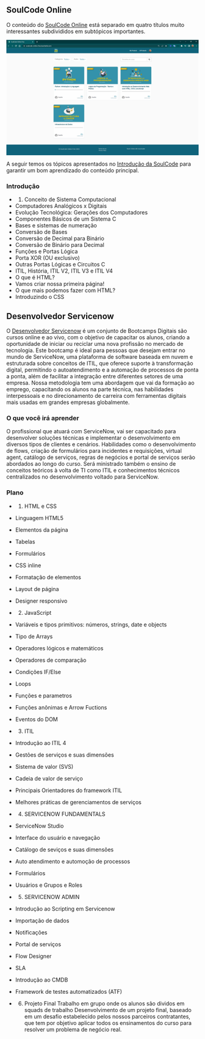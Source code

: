 ## SoulCode Online

O conteúdo do [SoulCode Online](https://soulcode-online-free.teachable.com/) está separado em quatro títulos muito interessantes subdivididos em subtópicos importantes.

<p align="center" style="display: flex; align-items: flex-start; justify-content: center;">
  <img alt="SoulCode" title="#SoulCode" src="./.github/SoulCode-1.jpg" width="600px"> 
</p> 

A seguir temos os tópicos apresentados no  [Introdução da SoulCode](https://soulcode.com/processo-seletivo/candidato/minicurso/La2WdRZCvY0uHPv0Jv86) para garantir um bom aprendizado do conteúdo principal.

### Introdução

- 1. Conceito de Sistema Computacional
- Computadores Analógicos x Digitais
- Evolução Tecnológica: Gerações dos Computadores
- Componentes Básicos de um Sistema C
- Bases e sistemas de numeração
- Conversão de Bases
- Conversão de Decimal para Binário
- Conversão de Binário para Decimal
- Funções e Portas Lógica
- Porta XOR (OU exclusivo)
- Outras Portas Lógicas e Circuitos C
- ITIL, História, ITIL V2, ITIL V3 e ITIL V4
- O que é HTML?
- Vamos criar nossa primeira página!
- O que mais podemos fazer com HTML?
- Introduzindo o CSS

## Desenvolvedor Servicenow

O [Desenvolvedor Servicenow](https://soulcode.com/curso-desenvolvedor-servicenow) é um conjunto de Bootcamps Digitais são cursos online e ao vivo, com o objetivo de capacitar os alunos, criando a oportunidade de iniciar ou reciclar uma nova profissão no mercado de tecnologia. Este bootcamp é ideal para pessoas que desejam entrar no mundo de ServiceNow, uma plataforma de software baseada em nuvem e estruturada sobre conceitos de ITIL, que oferece suporte à transformação digital, permitindo o autoatendimento e a automação de processos de ponta a ponta, além de facilitar a integração entre diferentes setores de uma empresa. Nossa metodologia tem uma abordagem que vai da formação ao emprego, capacitando os alunos na parte técnica, nas habilidades interpessoais e no direcionamento de carreira com ferramentas digitais mais usadas em grandes empresas globalmente.

### O que você irá aprender

O profissional que atuará com ServiceNow, vai ser capacitado para desenvolver soluções técnicas e implementar o desenvolvimento em diversos tipos de clientes e cenários. Habilidades como o desenvolvimento de flows, criação de formulários para incidentes e requisições, virtual agent, catálogo de serviços, regras de negócios e portal de serviços serão abordados ao longo do curso. Será ministrado também o ensino de conceitos teóricos à volta de TI como ITIL e conhecimentos técnicos centralizados no desenvolvimento voltado para ServiceNow.

### Plano

- 1. HTML e CSS
- Linguagem HTML5
- Elementos da página
- Tabelas
- Formulários
- CSS inline
- Formatação de elementos
- Layout de página
- Designer responsivo

- 2. JavaScript
- Variáveis e tipos primitivos: números, strings, date e objects
- Tipo de Arrays
- Operadores lógicos e matemáticos
- Operadores de comparação
- Condições IF/Else
- Loops
- Funções e parametros
- Funções anônimas e Arrow Fuctions
- Eventos do DOM

- 3. ITIL
- Introdução ao ITIL 4
- Gestões de serviços e suas dimensões
- Sistema de valor (SVS)
- Cadeia de valor de serviço
- Principais Orientadores do framework ITIL
- Melhores práticas de gerenciamentos de serviços

- 4. SERVICENOW FUNDAMENTALS
- ServiceNow Studio
- Interface do usuário e navegação
- Catálogo de seviços e suas dimensões
- Auto atendimento e automoção de processos
- Formulários
- Usuários e Grupos e Roles

- 5. SERVICENOW ADMIN
- Introdução ao Scripting em Servicenow
- Importação de dados
- Notificações
- Portal de serviços
- Flow Designer
- SLA
- Introdução ao CMDB
- Framework de testes automatizados (ATF)

- 6. Projeto Final
Trabalho em grupo onde os alunos são dividos em squads de trabalho
Desenvolvimento de um projeto final, baseado em um desafio estabelecido pelos nossos parceiros contratantes, que tem por objetivo aplicar todos os ensinamentos do curso para resolver um problema de negócio real.